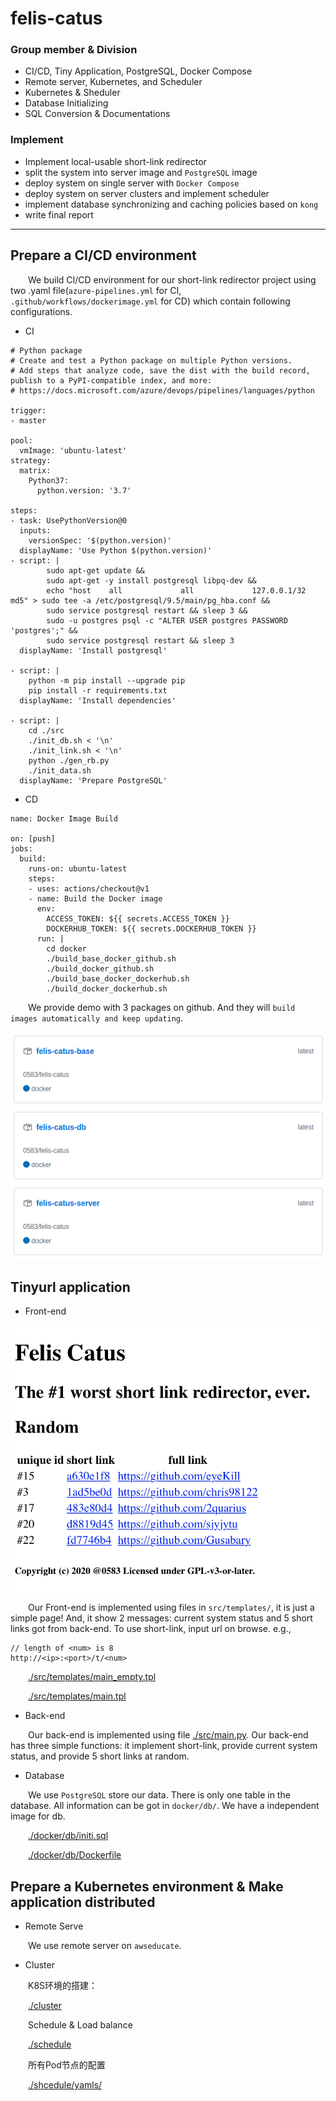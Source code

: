 # felis-catus

### Group member & Division

* CI/CD, Tiny Application, PostgreSQL, Docker Compose
* Remote server, Kubernetes, and Scheduler
* Kubernetes & Sheduler
* Database Initializing
* SQL Conversion & Documentations

### Implement
* Implement local-usable short-link redirector
* split the system into server image and `PostgreSQL` image
* deploy system on single server with `Docker Compose`
* deploy system on server clusters and implement scheduler
* implement database synchronizing and caching policies based on `kong`
* write final report

---

##  Prepare a CI/CD environment


&emsp;&emsp;We build CI/CD environment for our short-link redirector project using two .yaml file(`azure-pipelines.yml` for CI, `.github/workflows/dockerimage.yml` for CD) which contain following configurations. 
* CI
```
# Python package
# Create and test a Python package on multiple Python versions.
# Add steps that analyze code, save the dist with the build record, publish to a PyPI-compatible index, and more:
# https://docs.microsoft.com/azure/devops/pipelines/languages/python

trigger:
- master

pool:
  vmImage: 'ubuntu-latest'
strategy:
  matrix:
    Python37:
      python.version: '3.7'

steps:
- task: UsePythonVersion@0
  inputs:
    versionSpec: '$(python.version)'
  displayName: 'Use Python $(python.version)'
- script: |
        sudo apt-get update &&
        sudo apt-get -y install postgresql libpq-dev &&
        echo "host    all             all             127.0.0.1/32            md5" > sudo tee -a /etc/postgresql/9.5/main/pg_hba.conf &&
        sudo service postgresql restart && sleep 3 &&
        sudo -u postgres psql -c "ALTER USER postgres PASSWORD 'postgres';" &&
        sudo service postgresql restart && sleep 3
  displayName: 'Install postgresql'

- script: |
    python -m pip install --upgrade pip
    pip install -r requirements.txt
  displayName: 'Install dependencies'

- script: |
    cd ./src
    ./init_db.sh < '\n'
    ./init_link.sh < '\n'
    python ./gen_rb.py
    ./init_data.sh
  displayName: 'Prepare PostgreSQL'
```

* CD
```
name: Docker Image Build

on: [push]
jobs:
  build:
    runs-on: ubuntu-latest
    steps:
    - uses: actions/checkout@v1
    - name: Build the Docker image
      env:
        ACCESS_TOKEN: ${{ secrets.ACCESS_TOKEN }}
        DOCKERHUB_TOKEN: ${{ secrets.DOCKERHUB_TOKEN }}
      run: | 
        cd docker
        ./build_base_docker_github.sh
        ./build_docker_github.sh
        ./build_base_docker_dockerhub.sh
        ./build_docker_dockerhub.sh
```

&emsp;&emsp;We provide demo with 3 packages on github. And they will `build images automatically and keep updating`.

![](./img/1.png)

## Tinyurl application

* Front-end

![](./img/front.end.png)

&emsp;&emsp;Our Front-end is implemented using files in `src/templates/`, it is just a simple page! And, it show 2 messages: current system status and 5 short links got from back-end. To use short-link, input url on browse. e.g., 
```
// length of <num> is 8
http://<ip>:<port>/t/<num>
```
&emsp;&emsp;[./src/templates/main_empty.tpl](./src/templates/main_empty.tpl)

&emsp;&emsp;[./src/templates/main.tpl](./src/templates/main.tpl)

* Back-end

&emsp;&emsp;Our back-end is implemented using file [./src/main.py](./src/main.py). Our back-end has three simple functions: it implement short-link, provide current system status, and provide 5 short links at random.

* Database

&emsp;&emsp;We use `PostgreSQL` store our data. There is only one table in the database. All information can be got in `docker/db/`. We have a independent image for db. 

&emsp;&emsp;[./docker/db/initi.sql](./docker/db/initi.sql)

&emsp;&emsp;[./docker/db/Dockerfile](./docker/db/Dockerfile)

## Prepare a Kubernetes environment & Make application distributed

* Remote Serve

&emsp;&emsp;We use remote server on `awseducate`.

* Cluster

&emsp;&emsp;K8S环境的搭建：

&emsp;&emsp;[./cluster](https://github.com/0583/felis-catus/tree/cluster/cluster)

&emsp;&emsp;Schedule & Load balance

&emsp;&emsp;[./schedule](https://github.com/0583/felis-catus/tree/cluster/scheduler)

&emsp;&emsp;所有Pod节点的配置

&emsp;&emsp;[./shcedule/yamls/](https://github.com/0583/felis-catus/tree/cluster/scheduler/yamls)